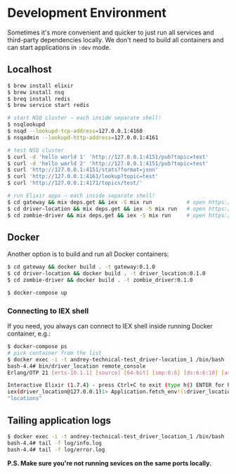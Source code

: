 # Development Environment

Sometimes it's more convenient and quicker to just run all services and third-party
dependencies locally. We don't need to build all containers and can start applications
in `:dev` mode.

## Localhost

```bash
$ brew install elixir
$ brew install nsq
$ breq install redis
$ brew service start redis

# start NSQ cluster – each inside separate shell!
$ nsqlookupd
$ nsqd --lookupd-tcp-address=127.0.0.1:4160
$ nsqadmin --lookupd-http-address=127.0.0.1:4161

# test NSQ cluster
$ curl -d 'hello world 1' 'http://127.0.0.1:4151/pub?topic=test'
$ curl -d 'hello world 2' 'http://127.0.0.1:4151/pub?topic=test'
$ curl 'http://127.0.0.1:4151/stats?format=json'
$ curl 'http://127.0.0.1:4161/lookup?topic=test'
$ curl 'http://127.0.0.1:4171/topics/test/'

# run Elixir apps – each inside separate shell!
$ cd gateway && mix deps.get && iex -S mix run           # open https://localhost:4000
$ cd driver-location && mix deps.get && iex -S mix run   # open https://localhost:4001
$ cd zombie-driver && mix deps.get && iex -S mix run     # open https://localhost:4002
```

## Docker

Another option is to build and run all Docker containers:

```bash
$ cd gateway && docker build . -t gateway:0.1.0
$ cd driver-location && docker build . -t driver_location:0.1.0
$ cd zombie-driver && docker build . -t zombie_driver:0.1.0

$ docker-compose up
```

### Connecting to IEX shell

If you need, you always can connect to IEX shell inside running Docker container, e.g.:

```bash
$ docker-compose ps
# pick container from the list
$ docker exec -i -t andrey-technical-test_driver-location_1 /bin/bash
bash-4.4# bin/driver_location remote_console
Erlang/OTP 21 [erts-10.1.1] [source] [64-bit] [smp:6:6] [ds:6:6:10] [async-threads:1] [hipe]

Interactive Elixir (1.7.4) - press Ctrl+C to exit (type h() ENTER for help)
iex(driver_location@127.0.0.1)1> Application.fetch_env!(:driver_location, :nsq_topic)
"locations"
```

## Tailing application logs

```bash
$ docker exec -i -t andrey-technical-test_driver_location_1 /bin/bash
bash-4.4# tail -f log/info.log
bash-4.4# tail -f log/error.log
```

**P.S. Make sure you're not running sevices on the same ports locally.**

